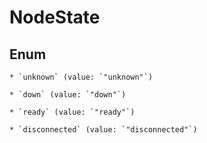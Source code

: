 
# NodeState

## Enum


    * `unknown` (value: `"unknown"`)

    * `down` (value: `"down"`)

    * `ready` (value: `"ready"`)

    * `disconnected` (value: `"disconnected"`)




